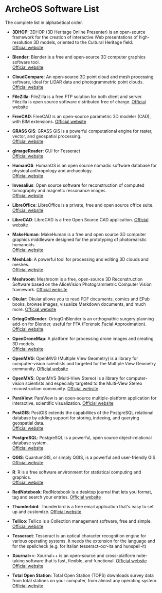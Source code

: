 # ArcheOS Software List

The complete list in alphabetical order.


- **3DHOP**: 3DHOP (3D Heritage Online Presenter) is an open-source framework for the creation of interactive Web presentations of high-resolution 3D models, oriented to the Cultural Heritage field.  
  [Official website](https://3dhop.net/)

- **Blender**: Blender is a free and open-source 3D computer graphics software tool.  
  [Official website](https://www.blender.org/)

- **CloudCompare**: An open-source 3D point cloud and mesh processing software, ideal for LiDAR data and photogrammetric point clouds.  
  [Official website](https://www.cloudcompare.org/)

- **FileZilla**: FileZilla is a free FTP solution for both client and server. Filezilla is open source software distributed free of charge. 
  [Official website](https://filezilla-project.org/)

- **FreeCAD**: FreeCAD is an open-source parametric 3D modeler (CAD), with BIM extensions.
  [Official website](https://www.freecad.org/)

- **GRASS GIS**: GRASS GIS is a powerful computational engine for raster, vector, and geospatial processing.  
  [Official website](https://grass.osgeo.org/)

- **gImageReader**: GUI for Tesseract  
  [Official website](https://github.com/manisandro/gImageReader)

- **HumanOS**: HumanOS is an open source nomadic software database for physical anthropology and archaeology.  
  [Official website](https://www.humanos.cnrs.fr/)

- **Invesalius**: Open source software for reconstruction of computed tomography and magnetic ressonance images.  
  [Official website](https://invesalius.github.io/)

- **LibreOffice**: LibreOffice is a private, free and open source office suite.
  [Official website](https://www.libreoffice.org/)

- **LibreCAD**: LibreCAD is a free Open Source CAD application.
  [Official website](https://librecad.org/)

- **MakeHuman**: MakeHuman is a free and open source 3D computer graphics middleware designed for the prototyping of photorealistic humanoids.  
  [Official website](https://static.makehumancommunity.org/)

- **MeshLab**: A powerful tool for processing and editing 3D clouds and meshes.  
  [Official website](https://www.meshlab.net/)

- **Meshroom**: Meshroom is a free, open-source 3D Reconstruction Software based on the AliceVision Photogrammetric Computer Vision framework.
  [Official website](https://alicevision.org/)

- **Okular**: Okular allows you to read PDF documents, comics and EPub books, browse images, visualize Markdown documents, and much more.
  [Official website](https://okular.kde.org/)

- **OrtogOnBlender**: OrtogOnBlender is an orthognathic surgery planning add-on for Blender, useful for FFA (Forensic Facial Approximation).  
  [Official website](http://www.ciceromoraes.com.br/doc/en/OrtogOnBlender/)

- **OpenDroneMap**: A platform for processing drone images and creating 3D models.  
  [Official website](https://www.opendronemap.org/)

- **OpenMVG**: OpenMVG (Multiple View Geometry) is a library for computer-vision scientists and targeted for the Multiple View Geometry community.
  [Official website](https://github.com/openMVG/openMVG)

- **OpenMVS**: OpenMVS (Multi-View Stereo) is a library for computer-vision scientists and especially targeted to the Multi-View Stereo reconstruction community.
  [Official website](https://cdcseacave.github.io/)

- **ParaView**: ParaView is an open-source multiple-platform application for interactive, scientific visualization.
  [Official website](https://www.paraview.org/)

- **PostGIS**: PostGIS extends the capabilities of the PostgreSQL relational database by adding support for storing, indexing, and querying geospatial data.  
  [Official website](https://postgis.net/)

- **PostgreSQL**: PostgreSQL is a powerful, open source object-relational database system.  
  [Official website](https://www.postgresql.org/)

- **QGIS**: QuantumGIS, or simply QGIS, is a powerful and user-friendly GIS.  
  [Official website](https://qgis.org/) 

- **R**: R is a free software environment for statistical computing and graphics.  
  [Official website](https://www.r-project.org/)

- **RedNotebook**:  RedNotebook is a desktop journal that lets you format, tag and search your entries.
  [Official website](https://rednotebook.app/)

- **Thunderbird**: Thunderbird is a free email application that's easy to set up and customize.
  [Official website](https://www.thunderbird.net/en-US/)

- **Tellico**: Tellico is a Collection management software, free and simple.
  [Official website](https://tellico-project.org/)

- **Tesseract**: Tesseract is an optical character recognition engine for various operating systems. It needs the extension for the language and for the spellcheck (e.g. for Italian tesseract-ocr-ita and hunspell-it)

- **Xournal++**: Xournal++ is an open-source and cross-platform note-taking software that is fast, flexible, and functional.
  [Official website](https://xournalpp.github.io/)
  [Official website](https://github.com/tesseract-ocr)

- **Total Open Station**: Total Open Station (TOPS) downloads survey data from total stations on your computer, from almost any operating system.  
  [Official website](https://tops.iosa.it/)
